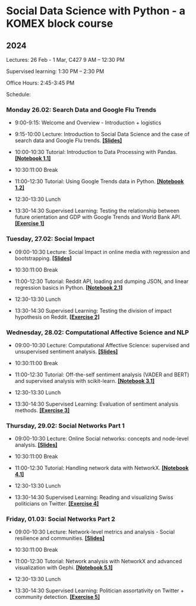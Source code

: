# Social Data Science with Python - a KOMEX block course

## 2024

Lectures: 26 Feb - 1 Mar, C427 9 AM – 12:30 PM

Supervised learning: 1:30 PM – 2:30 PM

Office Hours: 2:45-3:45 PM

Schedule:

### Monday 26.02: Search Data and Google Flu Trends

- 9:00-9:15: Welcome and Overview - Introduction + logistics

- 9:15-10:00 Lecture: Introduction to Social Data Science and the case of search
data and Google Flu trends. **[[Slides]](https://dgarcia-eu.github.io/SDS-KOMEX/01_Intro_GoogleFluTrends/Slides.html)**

- 10:00-10:30 Tutorial: Introduction to Data Processing with Pandas. **[[Notebook 1.1]]()**

- 10:30:11:00 Break

- 11:00-12:30 Tutorial: Using Google Trends data in Python. **[[Notebook 1.2]]()**

- 12:30-13:30 Lunch

- 13:30-14:30 Supervised Learning: Testing the relationship between future
orientation and GDP with Google Trends and World Bank API. **[[Exercise 1]]()**

### Tuesday, 27.02: Social Impact

- 09:00-10:30 Lecture: Social Impact in online media with regression and
bootstrapping. **[[Slides]](https://dgarcia-eu.github.io/SDS-KOMEX/02_SocialImpact/Slides.html)**

- 10:30:11:00 Break

- 11:00-12:30 Tutorial: Reddit API, loading and dumping JSON, and linear regression basics in Python. **[[Notebook 2.1]]()**

- 12:30-13:30 Lunch

- 13:30-14:30 Supervised Learning: Testing the division of impact hypothesis on
Reddit. **[[Exercise 2]]()**

### Wednesday, 28.02: Computational Affective Science and NLP

- 09:00-10:30 Lecture: Computational Affective Science: supervised and
unsupervised sentiment analysis. **[[Slides]](https://dgarcia-eu.github.io/SDS-KOMEX/03_TextAnalysis/Slides.html)**

- 10:30:11:00 Break

- 11:00-12:30 Tutorial: Off-the-self sentiment analysis (VADER and BERT) and
supervised analysis with scikit-learn.  **[[Notebook 3.1]]()**

- 12:30-13:30 Lunch

- 13:30-14:30 Supervised Learning: Evaluation of sentiment analysis methods. **[[Exercise 3]]()**


###  Thursday, 29.02: Social Networks Part 1

- 09:00-10:30 Lecture: Online Social networks: concepts and node-level analysis.  **[[Slides]](https://dgarcia-eu.github.io/SDS-KOMEX/04_Intro_Networks/Slides.html)**

- 10:30:11:00 Break

-  11:00-12:30 Tutorial: Handling network data with NetworkX. **[[Notebook 4.1]]()**

- 12:30-13:30 Lunch
 
- 13:30-14:30 Supervised Learning: Reading and visualizing Swiss politicians on Twitter.  **[[Exercise 4]]()**

###  Friday, 01.03: Social Networks Part 2

- 09:00-10:30 Lecture: Network-level metrics and analysis - Social resilience and
communities.  **[[Slides]](https://dgarcia-eu.github.io/SDS-KOMEX/05_NetworkAnalysis/Slides.html)**

- 10:30:11:00 Break

- 11:00-12:30 Tutorial: Network analysis with NetworkX and advanced visualization
with Gephi. **[[Notebook 5.1]]()**

- 12:30-13:30 Lunch

- 13:30-14:30 Supervised Learning: Politician assortativity on Twitter + community
detection.  **[[Exercise 5]]()**



